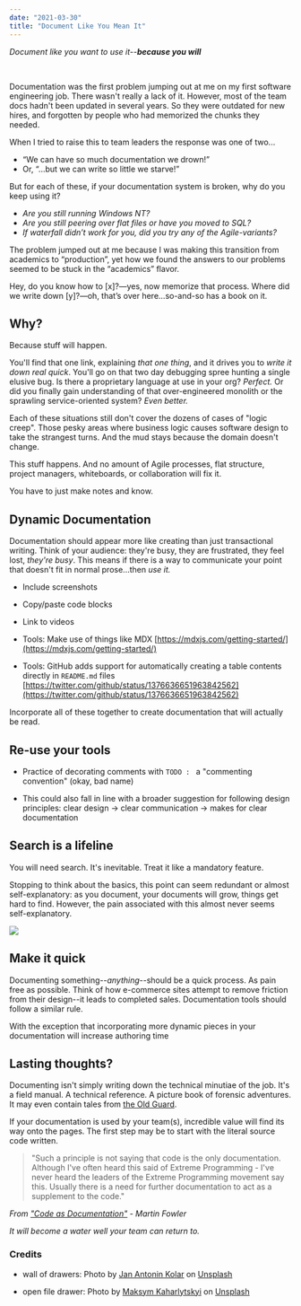 ```yaml
---
date: "2021-03-30"
title: "Document Like You Mean It"
---
```


_Document like you want to use it--**because you will**_

<br />

Documentation was the first problem jumping out at me on my first software engineering job. There wasn't really a lack of it. However, most of the team docs hadn't been updated in several years. So they were outdated for new hires, and forgotten by people who had memorized the chunks they needed. 

When I tried to raise this to team leaders the response was one of two...

- “We can have so much documentation we drown!”
- Or, “...but we can write so little we starve!”

But for each of these, if your documentation system is broken, why do you keep using it?
- _Are you still running Windows NT?_
- _Are you still peering over flat files or have you moved to SQL?_
- _If waterfall didn’t work for you, did you try any of the Agile-variants?_

The problem jumped out at me because I was making this transition from academics to “production”, yet how we found the answers to our problems seemed to be stuck in the “academics” flavor.

Hey, do you know how to [x]?—yes, now memorize that process.
Where did we write down [y]?—oh, that’s over here...so-and-so has a book on it.

## Why?

Because stuff will happen.

You'll find that one link, explaining _that one thing_, and it drives you to _write it down real quick_. You'll go on that two day debugging spree hunting a single elusive bug. Is there a proprietary language at use in your org? _Perfect._ Or did you finally gain understanding of that over-engineered monolith or the sprawling service-oriented system? _Even better._

Each of these situations still don't cover the dozens of cases of "logic creep". Those pesky areas where business logic causes software design to take the strangest turns. And the mud stays because the domain doesn't change.

This stuff happens. And no amount of Agile processes, flat structure, project managers, whiteboards, or collaboration will fix it. 

You have to just make notes and know.

## Dynamic Documentation

Documentation should appear more like creating than just transactional writing. Think of your audience: they're busy, they are frustrated, they feel lost, _they're busy_. This means if there is a way to communicate your point that doesn't fit in normal prose...then _use it._

- Include screenshots
- Copy/paste code blocks
- Link to videos

- Tools: Make use of things like MDX
[https://mdxjs.com/getting-started/](https://mdxjs.com/getting-started/)

- Tools: GitHub adds support for automatically creating a table contents directly in `README.md` files [https://twitter.com/github/status/1376636651963842562](https://twitter.com/github/status/1376636651963842562)

Incorporate all of these together to create documentation that will actually be read.

## Re-use your tools

- Practice of decorating comments with `TODO : ` a "commenting convention" (okay, bad name)

- This could also fall in line with a broader suggestion for following design principles: clear design -> clear communication -> makes for clear documentation

## Search is a lifeline

You will need search. It's inevitable. Treat it like a mandatory feature.

Stopping to think about the basics, this point can seem redundant or almost self-explanatory: as you document, your documents will grow, things get hard to find. However, the pain associated with this almost never seems self-explanatory.

<img src="https://meddlin-web.s3.us-east-2.amazonaws.com/post_document-like-its-your-job/maksym-kaharlytskyi-small-unsplash.jpg" />

## Make it quick

Documenting something--_anything_--should be a quick process. As pain free as possible. Think of how e-commerce sites attempt to remove friction from their design--it leads to completed sales. Documentation tools should follow a similar rule.

With the exception that incorporating more dynamic pieces in your documentation will increase authoring time


## Lasting thoughts?

Documenting isn't simply writing down the technical minutiae of the job. It's a field manual. A technical reference. A picture book of forensic adventures. It may even contain tales from [the Old Guard](https://randsinrepose.com/archives/the-old-guard/).

If your documentation is used by your team(s), incredible value will find its way onto the pages. The first step may be to start with the literal source code written.

> "Such a principle is not saying that code is the only documentation. Although I've often heard this said of Extreme Programming - I've never heard the leaders of the Extreme Programming movement say this. Usually there is a need for further documentation to act as a supplement to the code."

_From ["Code as Documentation"](https://martinfowler.com/bliki/CodeAsDocumentation.html) - Martin Fowler_

_It will become a water well your team can return to._



### Credits

- wall of drawers: Photo by <a href="https://unsplash.com/@jankolar?utm_source=unsplash&utm_medium=referral&utm_content=creditCopyText">Jan Antonin Kolar</a> on <a href="https://unsplash.com/s/photos/file-cabinet?utm_source=unsplash&utm_medium=referral&utm_content=creditCopyText">Unsplash</a>


- open file drawer: Photo by <a href="https://unsplash.com/@qwitka?utm_source=unsplash&utm_medium=referral&utm_content=creditCopyText">Maksym Kaharlytskyi</a> on <a href="https://unsplash.com/s/photos/file-cabinet?utm_source=unsplash&utm_medium=referral&utm_content=creditCopyText">Unsplash</a>
  
